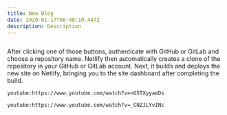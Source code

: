 ```yaml
---
title: New Blog
date: 2020-01-17T08:40:19.447Z
description: Description
---
```

![]()

After clicking one of those buttons, authenticate with GitHub or GitLab and choose a repository name. Netlify then automatically creates a clone of the repository in your GitHub or GitLab account. Next, it builds and deploys the new site on Netlify, bringing you to the site dashboard after completing the build. 

<div style={{
 display: flex 
 }}>

<div style={{
 display: flex 
 width: "300px"
 }}>

`youtube:https://www.youtube.com/watch?v=nG5TXyyaeDs` </div>

<div style={{
 display: flex 
 width: "300px"
 }}>

`youtube:https://www.youtube.com/watch?v=_CNZJLYvINc`

</div>
</div>
